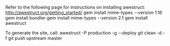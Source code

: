 Refer to the following page for instructions on installing awestruct: http://awestruct.org/getting_started/
gem install mime-types --version 1.16
gem install bundler
gem install mime-types --version 2.1
gem install awestruct

To generate the site, call:
awestruct -P production -g --deploy
git clean -d -f
git push upstream master
